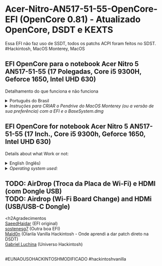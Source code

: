 # Acer-Nitro-AN517-51-55-OpenCore-EFI (OpenCore 0.81) - Atualizado OpenCore, DSDT e KEXTS
Essa EFI não faz uso de SSDT, todos os patchs ACPI foram feitos no SDST.
#Hackintosh, MacOS Monterey, MacOS
<h2>EFI OpenCore para o notebook Acer Nitro 5 AN517-51-55 (17 Polegadas, Core i5 9300H, Geforce 1650, Intel UHD 630)</h2>

Detalhamento do que funciona e não funciona<br />

<details><summary>Português do Brasil</summary>
<h2>O que não funciona?</h2>
Hardware: Geforce 1650M - NVidia Optimus {<br />
HDMI (Geforce Optimus, não funciona de jeito nenhum)}<br />
Hardware Proprietário:<br />
Apple AirDrop<br />

<h2>O que funciona?</h2>
<h2>TOUCHPAD (Com todas as gestures, perfeito)</h2>
iGPU (Intel UHD 630)<br />
Controlador nVme<br />
Controlador Sata<br />
Áudio<br />
Controladores de Rede (ETH e WiFi)<br />
Portas USB (Inclusive a 3.1)<br />
Porta USB-C (4gbps)<br />
Sensor de Bateria<br />
Sensores da CPU (Temperatura)<br />
Entrada de Fone de Ouvido e Microfone<br />
Microfone embutido<br />
Webcam Embutida<br /><br />

<h2>Atalhos do Teclado - via Tecla de Função (FN))</h2>
<h3>Funciona:</h3>
[FN]+[F4] - Modo de Suspensão<br />
[FN]+[F6] - Desliga o LCD<br />
[FN]+[F8] - Desabilita o Áudio (mudo)<br />
[FN]+[F7] - Habilita/Desabilita o Touchpad (FUNCIONANDO!!!)<br />
[FN]+[F9] - Diminui a retroiluminação do teclado<br />
[FN]+[F10] - Aumenta a retroiluminação do teclado<br />
[FN]+[F11] - Aumenta o Brilho da tela<br />
[FN]+[F12] - Diminui o Brilho da tela<br />
[FN]+[Pg Up] - Inicia o App do Apple Music<br />
[FN]+[Seta pra Esquerda/Direita] Diminui/Aumenta o Brilho da Tela<br />
[FN]+[Seta para Baixo/Cima] Diminui/Aumenta o Volume<br />
<h3>Não Funciona:</h3>
[F3] - Alternar WiFi ligado e desligado<br />
[F5] - Alternar Display (Vídeo Interno / Externo (HDMI))</details>

<details><summary><em>Instruções para CRIAR o Pendrive do MacOS Monterey (ou a versão de sua preferência) com a EFI e o BaseSystem.dmg</em></summary>
<h4>Este método foi tentado apenas com o modo de restauração, então faça o boot pelo Pendrive com a ferramaenta disponibilizada no pacote</h4><br />
Para usar este método é mandatório que você siga os passos abaixo:<br /><br />
Use o script mountEFI para montar a partição EFI do seu pendrive, caso você já tenha um funcional, com outro sistema operacional para instalação, caso contrário, apenas formate o Pendrive em FAT32, e copie a pasta EFI para a raiz do Pendrive.<br /><br />
Note que nesse caso específico você não precisa de um Pendrive de 16Gb, pois não vamos usar a imagem completa do sistema, um de 1 ou 2gb já será o suficiente.<br /><br />
Instale a última versão do Python no seu sistema operacional (mandatório se você for fazer isso pelo MacOS)<br />
Um script Python de nome macrecovery.py, está dentro da pasta Utils/macrecovery<br /><br />
Execute o programa e escolha a opção que você deseja</em><br /><br />
Após o download, vá até o pendrive onde está a EFI e crie uma pasta chamada <b><em>com.apple.recovery.boot</b></em> a pasta precisa ter EXATAMENTE este nome, ou o processso não vai funcionar.<br />
  coloque o arquivo baixado dentro da pasta criada.<br /><br />
Foi usado o pacote do MacOS Monterey, com a última versão baixada diretamente dos repositórios da Apple, <b>12.1</b> (BaseSystem.dmg - usado apenas para dar o boot inicial, toda instalação é feita pela internet)<br /><br />
Desative na sua bios as opções de virtualização da Intel e AMD, todas que forem possíveis<br />
MUDE os contrtoladores de disco para AHCI, não deixe em SATA, IDE, ou qualquer outro pois o sistema não suporta nenhum outro padrão, apenas AHCI... após a instalação você pode ver se existe algum modo para usar com outra opção fora AHCI, no caso de você ter uma placa que suporte a Tecnologia da Intel "RST OPTANE" ou "RST PREMIUM OPTANE" mas não deixe habilitado na instalação ou o sistema vai travar (KERNEL PANIC)<br /><br />
DESATIVE o SecureBoot durante a instalação, novamente você poderá ver se existe alguma possibilidade de ativar novamente depois da instalação, se você já tem uma instalação do Windows, que não está em AHCI, sugiro que mude para AHCI, e instale o Windows novamente, ou procure na internet como reparar uma instalação do Windows 10 ou 11 após mudar os controladores de disco para AHCI<br /><br />
Eu não vou entrar em detalhes de como utilizar a tecnologia "OPTANE" da intel nesse guia, nem de como ativar o SecureBoot e opções de Virtualização, após executar a instalação, porque foge do escopo pretendido.</details>

<h2>EFI OpenCore for notebook Acer Nitro 5 AN517-51-55 (17 Inch., Core i5 9300h, Geforce 1650, Intel UHD 630)</h2>

Details about what Work or not:<br />

<details><summary>English (Inglês)</summary>
<h2>What doesn't work?</h2>
Apple AirDrop<br />
HDMI (TV and Audio Out) - This is tricky, because the HDMI output of this notebook model is connected directly to the Geforce 1650m which is not supported by the operating system (MacOS Monterey) but the digital audio SEEMS to be supported, but needs more research and testing is currently not working.<br /><br />

<h2>What works?</h2>
<h2>TOUCHPAD (Working Perfectly, with Gestures too!!)</h2>
iGPU (Intel UHD 630)<br />
nVme controller<br />
Sata Controller<br />
Audio<br />
Network Controllers (ETH and WiFi)<br />
AirDrop<br />
USB ports (including 3.1)<br />
USB-C port (4Gbps)<br />
Battery Sensor<br />
CPU Sensors (Temperature)<br />
Headphone and Microphone Input<br />
Built-in microphone<br />
Built-in Webcam<br /><br />

<h2>Keyboard Shortcuts - via Function Key (FN))</h2>
<h3>It works:</h3>
[FN]+[F4] - Sleep Mode<br />
[FN]+[F6] - Turn off the LCD<br />
<b>[FN]+[F7] - Turn Off/On Touchpad (WORKING NOW)</b><br />
[FN]+[F8] - Disable the audio (mute)<br />
[FN]+[F9] - Decreases keyboard backlight<br />
[FN]+[F10] - Increases the keyboard backlight<br />
[FN]+[F11] - Increases screen brightness<br />
[FN]+[F12] - Decreases screen brightness<br />
[FN]+[Pg Up] - Launch the Apple Music App<br />
[FN]+[Left/Right Arrow] Decrease/Increase Screen Brightness<br />
[FN]+[Down/Up Arrow] Decrease/Increase Volume<br />
<h3>Doesn't Work:</h3>
[F3] - Toggle WiFi on and off<br />
[F5] - Switch Display (Internal / External Video (HDMI))></details>

<details><summary><em>Operating system used:</em></summary>
<h4>This method was only tried with the restore mode, so boot from the Pendrive with the tool provided in the package</h4><br />
The MacOS Monterey package was used, with the latest version downloaded directly from the Apple repositories, <b>12.1</b> (BaseSystem.dmg - used only for initial booting, all installation is done over the internet)<br / ></details>

<h2> TODO: AirDrop (Troca da Placa de Wi-Fi) e HDMI (com Dongle USB)<br />
  TODO: Airdrop (Wi-Fi Board Change) and HDMi (USB/USB-C Dongle)</h2>
  
  <h2Agradecimentos<br />
  <a href="https://github.com/SaeedHaidar">SaeedHaidar</a> (EFI original)<br />
  <a href="https://github.com/sostenesg7/Nitro5-an517-51-55NT-hackintosh-EFI">sostenesg7</a> (Outra boa EFI)<br />
  <a href="https://olarila.com">Mald0n</a> (Olarila Vanilla Hackintosh - Onde aprendi a dar patch direto na DSDT)<br />
  <a href="https://hackintoshvanilla.com/">Gabriel Luchina</a> (Universo Hackintosh)<br /><br /></h2>
  
  #EUNAOUSOHACKINTOSHMODIFICADO #hackintoshvanilla
  
  




